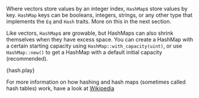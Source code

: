 Where vectors store values by an integer index, `HashMap`s store values by key. 
`HashMap` keys can be booleans, integers, strings, 
or any other type that implements the `Eq` and `Hash` traits. 
More on this in the next section.

Like vectors, `HashMap`s are growable, but HashMaps can also shrink themselves 
when they have excess space. 
You can create a HashMap with a certain starting capacity using 
`HashMap::with_capacity(uint)`, or use `HashMap::new()` to get a HashMap 
with a default initial capacity (recommended).

{hash.play}

For more information on how hashing and hash maps 
(sometimes called hash tables) work, have a look at 
[Wikipedia][wiki-hash]

[wiki-hash]: (http://en.wikipedia.org/wiki/Hash_table)
